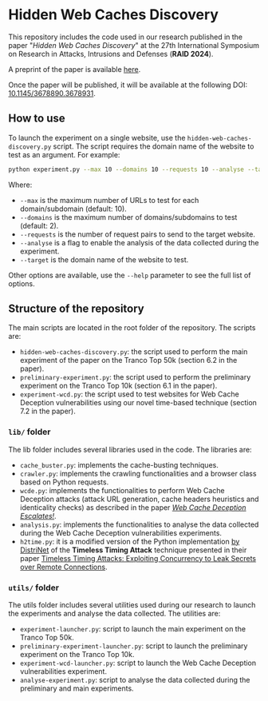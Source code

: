 # Hidden Web Caches Discovery

This repository includes the code used in our research published in the paper "*Hidden Web Caches Discovery*" at the 27th International Symposium on Research in Attacks, Intrusions and Defenses (**RAID 2024**).

A preprint of the paper is available [here](https://golim.github.io).

Once the paper will be published, it will be available at the following DOI: [10.1145/3678890.3678931](https://doi.org/10.1145/3678890.3678931).

## How to use

To launch the experiment on a single website, use the `hidden-web-caches-discovery.py` script. The script requires the domain name of the website to test as an argument. For example:

```bash
python experiment.py --max 10 --domains 10 --requests 10 --analyse --target target.tld
```

Where:

- `--max` is the maximum number of URLs to test for each domain/subdomain (default: 10).
- `--domains` is the maximum number of domains/subdomains to test (default: 2).
- `--requests` is the number of request pairs to send to the target website.
- `--analyse` is a flag to enable the analysis of the data collected during the experiment.
- `--target` is the domain name of the website to test.

Other options are available, use the `--help` parameter to see the full list of options.

## Structure of the repository

The main scripts are located in the root folder of the repository. The scripts are:

- `hidden-web-caches-discovery.py`: the script used to perform the main experiment of the paper on the Tranco Top 50k (section 6.2 in the paper).
- `preliminary-experiment.py`: the script used to perform the preliminary experiment on the Tranco Top 10k (section 6.1 in the paper).
- `experiment-wcd.py`: the script used to test websites for Web Cache Deception vulnerabilities using our novel time-based technique (section 7.2 in the paper).

### `lib/` folder

The lib folder includes several libraries used in the code. The libraries are:

- `cache_buster.py`: implements the cache-busting techniques.
- `crawler.py`: implements the crawling functionalities and a browser class based on Python requests.
- `wcde.py`: implements the functionalities to perform Web Cache Deception attacks (attack URL generation, cache headers heuristics and identicality checks) as described in the paper *[Web Cache Deception Escalates!](https://www.usenix.org/conference/usenixsecurity22/presentation/mirheidari)*.
- `analysis.py`: implements the functionalities to analyse the data collected during the Web Cache Deception vulnerabilities experiments.
- `h2time.py`: it is a modified version of the Python implementation [by DistriNet](https://github.com/DistriNet/timeless-timing-attacks) of the **Timeless Timing Attack** technique presented in their paper [Timeless Timing Attacks: Exploiting Concurrency to Leak Secrets over Remote Connections](https://www.usenix.org/conference/usenixsecurity20/presentation/van-goethem).

### `utils/` folder

The utils folder includes several utilities used during our research to launch the experiments and analyse the data collected. The utilities are:

- `experiment-launcher.py`: script to launch the main experiment on the Tranco Top 50k.
- `preliminary-experiment-launcher.py`: script to launch the preliminary experiment on the Tranco Top 10k.
- `experiment-wcd-launcher.py`: script to launch the Web Cache Deception vulnerabilities experiment.
- `analyse-experiment.py`: script to analyse the data collected during the preliminary and main experiments.
